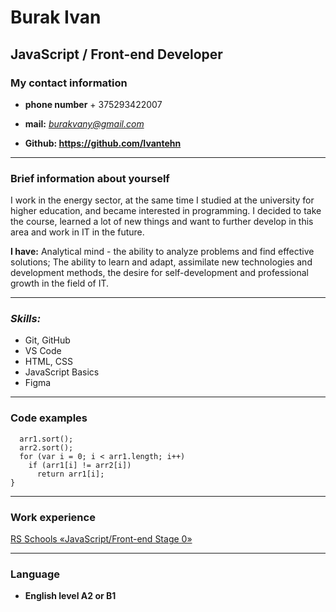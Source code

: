 # Burak Ivan

## JavaScript / Front-end Developer

### My contact information

* __phone number__  + 375293422007

* __mail:__ *<burakvany@gmail.com>*

* **Github: <https://github.com/Ivantehn>**

___

### Brief information about yourself

I work in the energy sector, at the same time I studied at the university for higher education, and became interested in programming. I decided to take the course, learned a lot of new things and want to further develop in this area and work in IT in the future.

__I have:__ Analytical mind - the ability to analyze problems and find effective solutions;
The ability to learn and adapt, assimilate new technologies and development methods, the desire for self-development and professional growth in the field of IT.
___

### *Skills:*

* Git, GitHub
* VS Code
* HTML, CSS
* JavaScript Basics
* Figma

___

### Code examples

```function findMissing(arr1, arr2) {
  arr1.sort(); 
  arr2.sort();
  for (var i = 0; i < arr1.length; i++)
    if (arr1[i] != arr2[i]) 
      return arr1[i];
}
```

___

### Work experience

[RS Schools «JavaScript/Front-end Stage 0»](https://rs.school/js-stage0/)

___

### Language

* __English level А2 or В1__
